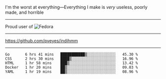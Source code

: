 I'm the worst at everything—Everything I make is *very* useless, poorly made, and horrible

___
Proud user of ![Fedora](https://img.shields.io/badge/-Fedora-blue?style=flat-square&logo=fedora)

___
https://github.com/pveyes/indihmm

___
<!--START_SECTION:waka-->
```text
Go       6 hrs 41 mins   ███████████▒░░░░░░░░░░░░░   45.30 % 
CSS      2 hrs 30 mins   ████▒░░░░░░░░░░░░░░░░░░░░   16.96 % 
HTML     1 hr 58 mins    ███▒░░░░░░░░░░░░░░░░░░░░░   13.42 % 
Docker   1 hr 20 mins    ██▒░░░░░░░░░░░░░░░░░░░░░░   09.03 % 
YAML     1 hr 19 mins    ██▒░░░░░░░░░░░░░░░░░░░░░░   08.96 % 
```
<!--END_SECTION:waka-->

